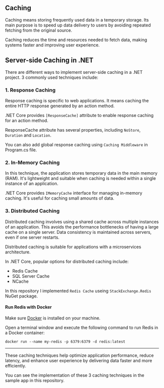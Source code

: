 ## Caching

Caching means storing frequently used data in a temporary storage. Its main purpose is to speed up data delivery to users by avoiding repeated fetching from the original source.

Caching reduces the time and resources needed to fetch data, making systems faster and improving user experience.

## Server-side Caching in .NET

There are different ways to implement server-side caching in a .NET project. 3 commonly used techniques include:

### 1. Response Caching

Response caching is specific to web applications. It means caching the entire HTTP response generated by an action method.

.NET Core provides `[ResponseCache]` attribute to enable response caching for an action method.

ResponseCache attribute has several properties, including `NoStore`, `Duration` and `Location`.

You can also add global response caching using `Caching Middleware` in Program.cs file.

### 2. In-Memory Caching

In this technique, the application stores temporary data in the main memory (RAM). It's lightweight and suitable when caching is needed within a single instance of an application.

.NET Core provides `IMemoryCache` interface for managing in-memory caching. It's useful for caching small amounts of data.

### 3. Distributed Caching

Distributed caching involves using a shared cache across multiple instances of an application. This avoids the performance bottlenecks of having a large cache on a single server. Data consistency is maintained across servers, even if one server restarts.

Distributed caching is suitable for applications with a microservices architecture.

In .NET Core, popular options for distributed caching include:

- Redis Cache
- SQL Server Cache
- NCache
  
In this repository I implemented `Redis Cache` useing `StackExchange.Redis` NuGet package.


#### Run Redis with Docker

Make sure [Docker](https://docs.docker.com/get-docker/) is installed on your machine.

Open a terminal window and execute the following command to run Redis in a Docker container:

```
docker run --name my-redis -p 6379:6379 -d redis:latest
```



---
These caching techniques help optimize application performance, reduce latency, and enhance user experience by delivering data faster and more efficiently.

You can see the implementation of these 3 caching techniques in the sample app in this repository.


